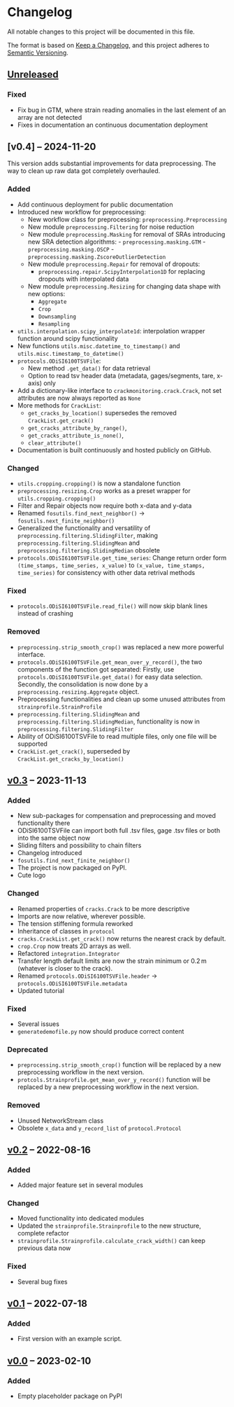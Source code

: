 # Changelog

All notable changes to this project will be documented in this file.

The format is based on [Keep a Changelog](https://keepachangelog.com/en/1.0.0/),
and this project adheres to [Semantic Versioning](https://semver.org/spec/v2.0.0.html).

## [Unreleased]

### Fixed

- Fix bug in GTM, where strain reading anomalies in the last element of an array are not detected
- Fixes in documentation an continuous documentation deployment

## [v0.4] – 2024-11-20

This version adds substantial improvements for data preprocessing.
The way to clean up raw data got completely overhauled.

### Added

- Add continuous deployment for public documentation
- Introduced new workflow for preprocessing:
    - New workflow class for preprocessing: `preprocessing.Preprocessing`
    - New module `preprocessing.Filtering` for noise reduction
    - New module `preprocessing.Masking` for removal of SRAs introducing new SRA detection algorithms:
            - `preprocessing.masking.GTM`
            - `preprocessing.masking.OSCP`
            - `preprocessing.masking.ZscoreOutlierDetection`
    - New module `preprocessing.Repair` for removal of dropouts:
        - `preprocessing.repair.ScipyInterpolation1D` for replacing dropouts with interpolated data
    - New module `preprocessing.Resizing` for changing data shape with new options:
        - `Aggregate`
        - `Crop`
        - `Downsampling`
        - `Resampling`
- `utils.interpolation.scipy_interpolate1d`: interpolation wrapper function around scipy functionality
- New functions `utils.misc.datetime_to_timestamp()` and `utils.misc.timestamp_to_datetime()`
- `protocols.ODiSI6100TSVFile`:
    - New method `.get_data()` for data retrieval
    - Option to read tsv header data (metadata, gages/segments, tare, x-axis) only
- Add a dictionary-like interface to `crackmonitoring.crack.Crack`, not set attributes are now always reported as `None`
- More methods for `CrackList`:
    - `get_cracks_by_location()` supersedes the removed `CrackList.get_crack()`
    - `get_cracks_attribute_by_range()`,
    - `get_cracks_attribute_is_none()`,
    - `clear_attribute()`
- Documentation is built continuously and hosted publicly on GitHub.

### Changed

- `utils.cropping.cropping()` is now a standalone function
- `preprocessing.resizing.Crop` works as a preset wrapper for `utils.cropping.cropping()`
- Filter and Repair objects now require both x-data and y-data
- Renamed `fosutils.find_next_neighbor()` &rarr; `fosutils.next_finite_neighbor()`
- Generalized the functionality and versatility of `preprocessing.filtering.SlidingFilter`, making `preprocessing.filtering.SlidingMean` and `preprocessing.filtering.SlidingMedian` obsolete
- `protocols.ODiSI6100TSVFile.get_time_series`: Change return order form `(time_stamps, time_series, x_value)` to `(x_value, time_stamps, time_series)` for consistency with other data retrival methods

### Fixed

- `protocols.ODiSI6100TSVFile.read_file()` will now skip blank lines instead of crashing

### Removed

- `preprocessing.strip_smooth_crop()` was replaced a new more powerful interface.
- `protocols.ODiSI6100TSVFile.get_mean_over_y_record()`, the two components of the function got separated:
	Firstly, use `protocols.ODiSI6100TSVFile.get_data()` for easy data selection.
	Secondly, the consolidation is now done by a `preprocessing.resizing.Aggregate` object.
- Preprocessing functionalities and clean up some unused attributes from `strainprofile.StrainProfile`
- `preprocessing.filtering.SlidingMean` and `preprocessing.filtering.SlidingMedian`, functionality is now in `preprocessing.filtering.SlidingFilter`
- Ability of ODiSI6100TSVFile to read multiple files, only one file will be supported
- `CrackList.get_crack()`, superseded by `CrackList.get_cracks_by_location()`

## [v0.3] – 2023-11-13

### Added

- New sub-packages for compensation and preprocessing and moved functionality there
- ODiSI6100TSVFile can import both full .tsv files, gage .tsv files or both into the same object now
- Sliding filters and possibility to chain filters
- Changelog introduced
- `fosutils.find_next_finite_neighbor()`
- The project is now packaged on PyPI.
- Cute logo

### Changed

- Renamed properties of `cracks.Crack` to be more descriptive
- Imports are now relative, wherever possible.
- The tension stiffening formula reworked
- Inheritance of classes in `protocol`
- `cracks.CrackList.get_crack()` now returns the nearest crack by default.
- `crop.Crop` now treats 2D arrays as well.
- Refactored `integration.Integrator`
- Transfer length default limits are now the strain minimum or 0.2 m (whatever is closer to the crack).
- Renamed `protocols.ODiSI6100TSVFile.header` &rarr; `protocols.ODiSI6100TSVFile.metadata`
- Updated tutorial

### Fixed

- Several issues
- `generatedemofile.py` now should produce correct content

### Deprecated

- `preprocessing.strip_smooth_crop()` function will be replaced by a new preprocessing workflow in the next version.
- `protcols.Strainprofile.get_mean_over_y_record()` function will be replaced by a new preprocessing workflow in the next version.

### Removed

- Unused NetworkStream class
- Obsolete `x_data` and `y_record_list` of `protocol.Protocol`

## [v0.2] – 2022-08-16

### Added

- Added major feature set in several modules

### Changed

- Moved functionality into dedicated modules
- Updated the `strainprofile.Strainprofile` to the new structure, complete refactor
- `strainprofile.Strainprofile.calculate_crack_width()` can keep previous data now

### Fixed

- Several bug fixes

## [v0.1] – 2022-07-18

### Added

- First version with an example script.

## [v0.0] – 2023-02-10

### Added

- Empty placeholder package on PyPI


[unreleased]: https://github.com/TUD-IMB/fosanalysis/compare/v0.4.0..master
[v0.3]: https://github.com/TUD-IMB/fosanalysis/releases/compare/v0.4.0..v0.3.0
[v0.3]: https://github.com/TUD-IMB/fosanalysis/releases/compare/v0.3.0..v0.2.0
[v0.2]: https://github.com/TUD-IMB/fosanalysis/releases/compare/v0.2.0..v0.1.0
[v0.1]: https://github.com/TUD-IMB/fosanalysis/releases/tag/v0.1.0
[v0.0]: https://github.com/TUD-IMB/fosanalysis/releases/tag/v0.0.0
